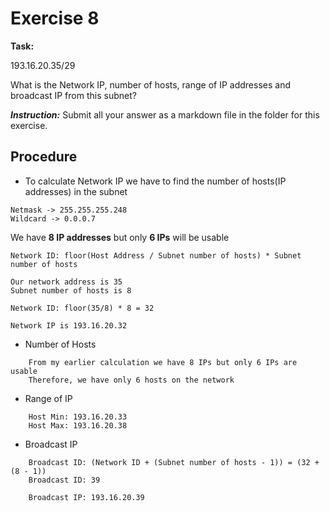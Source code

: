 # Exercise 8

**Task:**

193.16.20.35/29

What is the Network IP, number of hosts, range of IP addresses and broadcast IP from this subnet?


**_Instruction:_**
Submit all your answer as a markdown file in the folder for this exercise.


## Procedure
 - To calculate Network IP we have to find the number of hosts(IP addresses) in the subnet

```
Netmask -> 255.255.255.248
Wildcard -> 0.0.0.7
```

We have **8 IP addresses** but only **6 IPs** will be usable

```
Network ID: floor(Host Address / Subnet number of hosts) * Subnet number of hosts

Our network address is 35
Subnet number of hosts is 8

Network ID: floor(35/8) * 8 = 32

Network IP is 193.16.20.32
```

- Number of Hosts

```
    From my earlier calculation we have 8 IPs but only 6 IPs are usable
    Therefore, we have only 6 hosts on the network
```

- Range of IP

```
    Host Min: 193.16.20.33
    Host Max: 193.16.20.38
```

- Broadcast IP

```
    Broadcast ID: (Network ID + (Subnet number of hosts - 1)) = (32 + (8 - 1))
    Broadcast ID: 39

    Broadcast IP: 193.16.20.39
```
